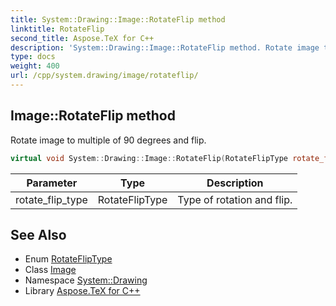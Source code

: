 ```yaml
---
title: System::Drawing::Image::RotateFlip method
linktitle: RotateFlip
second_title: Aspose.TeX for C++
description: 'System::Drawing::Image::RotateFlip method. Rotate image to multiple of 90 degrees and flip in C++.'
type: docs
weight: 400
url: /cpp/system.drawing/image/rotateflip/
---
```

## Image::RotateFlip method


Rotate image to multiple of 90 degrees and flip.

```cpp
virtual void System::Drawing::Image::RotateFlip(RotateFlipType rotate_flip_type)
```


| Parameter | Type | Description |
| --- | --- | --- |
| rotate_flip_type | RotateFlipType | Type of rotation and flip. |

## See Also

* Enum [RotateFlipType](../../rotatefliptype/)
* Class [Image](../)
* Namespace [System::Drawing](../../)
* Library [Aspose.TeX for C++](../../../)

